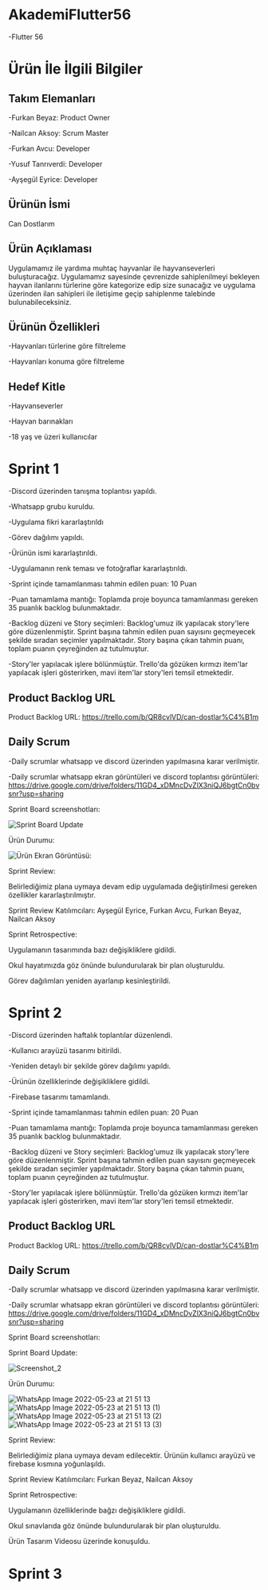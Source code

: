 # AkademiFlutter56

-Flutter 56

# Ürün İle İlgili Bilgiler

## Takım Elemanları

-Furkan Beyaz: Product Owner

-Nailcan Aksoy: Scrum Master

-Furkan Avcu: Developer

-Yusuf Tanrıverdi: Developer

-Ayşegül Eyrice: Developer

## Ürünün İsmi
Can Dostlarım
## Ürün Açıklaması
Uygulamamız ile yardıma muhtaç hayvanlar ile hayvanseverleri buluşturacağız. Uygulamamız sayesinde çevrenizde sahiplenilmeyi bekleyen hayvan ilanlarını türlerine göre kategorize edip size sunacağız ve uygulama üzerinden ilan sahipleri ile iletişime geçip sahiplenme talebinde bulunabileceksiniz.
## Ürünün Özellikleri

-Hayvanları türlerine göre filtreleme

-Hayvanları konuma göre filtreleme

## Hedef Kitle

-Hayvanseverler

-Hayvan barınakları

-18 yaş ve üzeri kullanıcılar

# Sprint 1

-Discord üzerinden tanışma toplantısı yapıldı.

-Whatsapp grubu kuruldu.

-Uygulama fikri kararlaştırıldı

-Görev dağılımı yapıldı.

-Ürünün ismi kararlaştırıldı.

-Uygulamanın renk teması ve fotoğraflar kararlaştırıldı.

-Sprint içinde tamamlanması tahmin edilen puan: 10 Puan

-Puan tamamlama mantığı: Toplamda proje boyunca tamamlanması gereken 35 puanlık backlog bulunmaktadır. 

-Backlog düzeni ve Story seçimleri: Backlog'umuz ilk yapılacak story'lere göre düzenlenmiştir. Sprint başına tahmin edilen puan sayısını geçmeyecek şekilde sıradan seçimler yapılmaktadır. Story başına çıkan tahmin puanı, toplam puanın çeyreğinden az tutulmuştur.

-Story'ler yapılacak işlere bölünmüştür. Trello'da gözüken kırmızı item'lar yapılacak işleri gösterirken, mavi item'lar story'leri temsil etmektedir.

## Product  Backlog URL

Product  Backlog URL: https://trello.com/b/QR8cvlVD/can-dostlar%C4%B1m

## Daily Scrum 

-Daily scrumlar whatsapp ve discord üzerinden yapılmasına karar verilmiştir.

-Daily scrumlar whatsapp ekran görüntüleri ve discord toplantısı görüntüleri: https://drive.google.com/drive/folders/11GD4_xDMncDvZlX3niQJ6bgtCn0bvsnr?usp=sharing

Sprint Board screenshotları:

![Sprint Board Update](https://user-images.githubusercontent.com/104436158/167708971-e43632b7-07f6-4829-b126-291302d65a15.png)


Ürün Durumu:

![Ürün Ekran Görüntüsü:](https://user-images.githubusercontent.com/104436158/167489806-628cbe68-120c-4e2c-9d2f-14c062f3c882.jpeg)

Sprint Review:

Belirlediğimiz plana uymaya devam edip uygulamada değiştirilmesi gereken özellikler kararlaştırılmıştır. 

Sprint Review Katılımcıları: Ayşegül Eyrice, Furkan Avcu, Furkan Beyaz, Nailcan Aksoy

Sprint Retrospective:

Uygulamanın tasarımında bazı değişikliklere gidildi. 

Okul hayatımızda göz önünde bulundurularak bir plan oluşturuldu. 

Görev dağılımları yeniden ayarlanıp kesinleştirildi.

# Sprint 2

-Discord üzerinden haftalık toplantılar düzenlendi.

-Kullanıcı arayüzü tasarımı bitirildi.

-Yeniden detaylı bir şekilde görev dağılımı yapıldı.

-Ürünün özelliklerinde değişikliklere gidildi.

-Firebase tasarımı tamamlandı.

-Sprint içinde tamamlanması tahmin edilen puan: 20 Puan

-Puan tamamlama mantığı: Toplamda proje boyunca tamamlanması gereken 35 puanlık backlog bulunmaktadır. 

-Backlog düzeni ve Story seçimleri: Backlog'umuz ilk yapılacak story'lere göre düzenlenmiştir. Sprint başına tahmin edilen puan sayısını geçmeyecek şekilde sıradan seçimler yapılmaktadır. Story başına çıkan tahmin puanı, toplam puanın çeyreğinden az tutulmuştur.

-Story'ler yapılacak işlere bölünmüştür. Trello'da gözüken kırmızı item'lar yapılacak işleri gösterirken, mavi item'lar story'leri temsil etmektedir.

## Product  Backlog URL

Product  Backlog URL: https://trello.com/b/QR8cvlVD/can-dostlar%C4%B1m

## Daily Scrum 

-Daily scrumlar whatsapp ve discord üzerinden yapılmasına karar verilmiştir.

-Daily scrumlar whatsapp ekran görüntüleri ve discord toplantısı görüntüleri: https://drive.google.com/drive/folders/11GD4_xDMncDvZlX3niQJ6bgtCn0bvsnr?usp=sharing

Sprint Board screenshotları:

Sprint Board Update:

![Screenshot_2](https://user-images.githubusercontent.com/104436158/169869564-ea781f71-7e1c-40f9-b839-5285fe629c8f.png)


Ürün Durumu:

![WhatsApp Image 2022-05-23 at 21 51 13](https://user-images.githubusercontent.com/104436158/169888962-9aa03af0-9fb9-486c-8299-b59bdf8e56b1.jpeg)
![WhatsApp Image 2022-05-23 at 21 51 13 (1)](https://user-images.githubusercontent.com/104436158/169888967-ee263924-9cbc-4e9e-84f8-ec29161ab6bd.jpeg)
![WhatsApp Image 2022-05-23 at 21 51 13 (2)](https://user-images.githubusercontent.com/104436158/169888970-3f8dc011-d213-4aad-a69b-5275e1569805.jpeg)
![WhatsApp Image 2022-05-23 at 21 51 13 (3)](https://user-images.githubusercontent.com/104436158/169888976-f4ff7a31-3a2b-4f90-be48-01ec008bab79.jpeg)



Sprint Review:

Belirlediğimiz plana uymaya devam edilecektir. Ürünün kullanıcı arayüzü ve firebase kısmına yoğunlaşıldı.

Sprint Review Katılımcıları: Furkan Beyaz, Nailcan Aksoy

Sprint Retrospective:

Uygulamanın özelliklerinde bağzı değişikliklere gidildi.

Okul sınavlarıda göz önünde bulundurularak bir plan oluşturuldu. 

Ürün Tasarım Videosu üzerinde konuşuldu.


# Sprint 3
